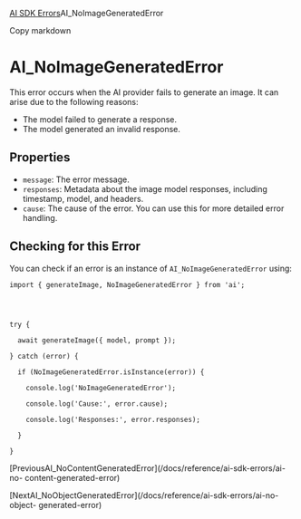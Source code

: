 [AI SDK Errors](/docs/reference/ai-sdk-errors)AI_NoImageGeneratedError

Copy markdown

# AI_NoImageGeneratedError

This error occurs when the AI provider fails to generate an image. It can
arise due to the following reasons:

  * The model failed to generate a response.
  * The model generated an invalid response.

## Properties

  * `message`: The error message.
  * `responses`: Metadata about the image model responses, including timestamp, model, and headers.
  * `cause`: The cause of the error. You can use this for more detailed error handling.

## Checking for this Error

You can check if an error is an instance of `AI_NoImageGeneratedError` using:

    
    
    import { generateImage, NoImageGeneratedError } from 'ai';
    
    
    
    
    try {
    
      await generateImage({ model, prompt });
    
    } catch (error) {
    
      if (NoImageGeneratedError.isInstance(error)) {
    
        console.log('NoImageGeneratedError');
    
        console.log('Cause:', error.cause);
    
        console.log('Responses:', error.responses);
    
      }
    
    }

[PreviousAI_NoContentGeneratedError](/docs/reference/ai-sdk-errors/ai-no-
content-generated-error)

[NextAI_NoObjectGeneratedError](/docs/reference/ai-sdk-errors/ai-no-object-
generated-error)

